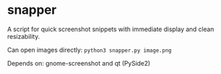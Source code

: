 # snapper
A script for quick screenshot snippets with immediate display and clean resizability.

Can open images directly: `python3 snapper.py image.png`

Depends on: gnome-screenshot and qt (PySide2)
